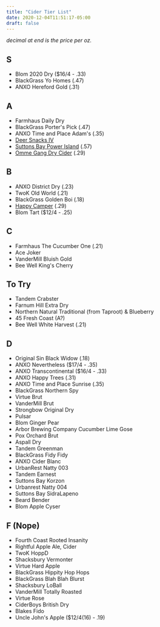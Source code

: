 ```yaml
---
title: "Cider Tier List"
date: 2020-12-04T11:51:17-05:00
draft: false
---
```


_decimal at end is the price per oz._

## S
* Blom 2020 Dry ($16/4 - .33)
* BlackGrass Yo Homes (.47)
* ANXO Hereford Gold (.31)

## A
* Farmhaus Daily Dry
* BlackGrass Porter's Pick (.47)
* ANXO Time and Place Adam's (.35)
* [Deer Snacks IV](https://www.shacksbury.com/shop/deer-snack-iv-return-of-the-snack)
* [Suttons Bay Power Island](https://vinoshipper.com/shop/suttons_bay_ciders/power_island_33112?list=) (.57)
* [Omme Gang Dry Cider](https://www.ommegang.com/beerinfo/dry-cider/) (.29)

## B
* ANXO District Dry (.23)
* TwoK Old World (.21)
* BlackGrass Golden Boi (.18)
* [Happy Camper](https://oldwestminster.orderport.net/product-details/0580/Happy-Camper) (.29)
* Blom Tart ($12/4 - .25)

## C
* Farmhaus The Cucumber One (.21)
* Ace Joker
* VanderMill Bluish Gold
* Bee Well King's Cherry

## To Try
* Tandem Crabster
* Farnum Hill Extra Dry
* Northern Natural Traditional (from Taproot) & Blueberry
* 45 Fresh Coast (A?)
* Bee Well White Harvest (.21)

## D
* Original Sin Black Widow (.18)
* ANXO Nevertheless ($17/4 - .35)
* ANXO Transcontinental ($16/4 - .33)
* ANXO Happy Trees (.31)
* ANXO Time and Place Sunrise (.35)
* BlackGrass Northern Spy
* Virtue Brut
* VanderMill Brut
* Strongbow Original Dry
* Pulsar
* Blom Ginger Pear
* Arbor Brewing Company Cucumber Lime Gose
* Pox Orchard Brut
* Aspall Dry
* Tandem Greenman
* BlackGrass Fidy Fidy
* ANXO Cider Blanc
* UrbanRest Natty 003
* Tandem Earnest
* Suttons Bay Korzon
* Urbanrest Natty 004
* Suttons Bay SidraLapeno
* Beard Bender
* Blom Apple Cyser

## F (Nope)
* Fourth Coast Rooted Insanity
* Rightful Apple Ale, Cider
* TwoK HoppD
* Shacksbury Vermonter
* Virtue Hard Apple
* BlackGrass Hippity Hop Hops
* BlackGrass Blah Blah Blurst
* Shacksbury LoBall
* VanderMill Totally Roasted
* Virtue Rose
* CiderBoys British Dry
* Blakes Fido
* Uncle John's Apple ($12/4(16) - .19)
